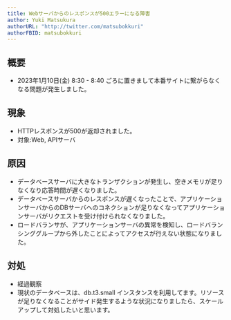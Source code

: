 ```yaml
---
title: Webサーバからのレスポンスが500エラーになる障害
author: Yuki Matsukura
authorURL: "http://twitter.com/matsubokkuri"
authorFBID: matsubokkuri
---
```


## 概要

- 2023年1月10日(金) 8:30 - 8:40 ごろに置きまして本番サイトに繋がらなくなる問題が発生しました。

## 現象

- HTTPレスポンスが500が返却されました。
- 対象:Web, APIサーバ


## 原因

- データベースサーバに大きなトランザクションが発生し、空きメモリが足りなくなり応答時間が遅くなりました。
- データベースサーバからのレスポンスが遅くなったことで、アプリケーションサーバからのDBサーバへのコネクションが足りなくなってアプリケーションサーバがリクエストを受け付けられなくなりました。
- ロードバランサが、アプリケーションサーバの異常を検知し、ロードバランシンググループから外したことによってアクセスが行えない状態になりました。

## 対処

- 経過観察
- 現状のデータベースは、db.t3.small インスタンスを利用してます。リソースが足りなくなることがサイド発生するような状況になりましたら、スケールアップして対処したいと思います。


